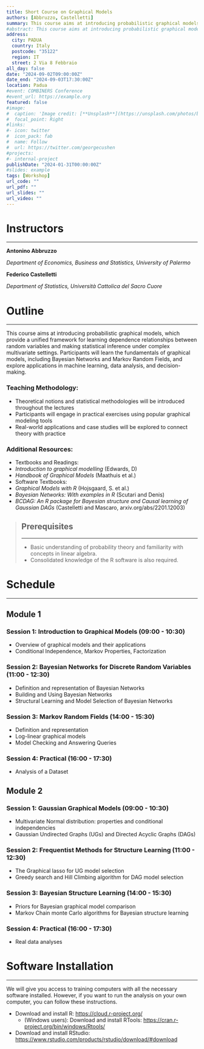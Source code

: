 ```yaml
---
title: Short Course on Graphical Models 
authors: [Abbruzzo, Castelletti]
summary: This course aims at introducing probabilistic graphical models, which provide a unified framework for learning dependence relationships between random variables and making statistical inference under complex multivariate settings. Participants will learn the fundamentals of graphical models, including Bayesian Networks and Markov Random Fields, and explore applications in machine learning, data analysis, and decision-making.
#abstract: This course aims at introducing probabilistic graphical models, which provide a unified framework for learning dependence relationships between random variables and making statistical inference under complex multivariate settings. Participants will learn the fundamentals of graphical models, including Bayesian Networks and Markov Random Fields, and explore applications in machine learning, data analysis, and decision-making.
address:
  city: PADUA
  country: Italy
  postcode: "35122"
  region: IT
  street: 2 Via 8 Febbraio
all_day: false
date: "2024-09-02T09:00:00Z"
date_end: "2024-09-03T17:30:00Z"
location: Padua
#event: COMBINERS Conference
#event_url: https://example.org
featured: false
#image:
#  caption: 'Image credit: [**Unsplash**](https://unsplash.com/photos/bzdhc5b3Bxs)'
#  focal_point: Right
#links:
#- icon: twitter
#  icon_pack: fab
#  name: Follow
#  url: https://twitter.com/georgecushen
#projects:
#- internal-project
publishDate: "2024-01-31T00:00:00Z"
#slides: example
tags: [Workshop]
url_code: ""
url_pdf: ""
url_slides: ""
url_video: ""
---
```


# Instructors
---

**Antonino Abbruzzo** 

*Department of Economics, Business and Statistics, University of Palermo*

**Federico Castelletti**

*Department of Statistics, Università Cattolica del Sacro Cuore*

# Outline
---
This course aims at introducing probabilistic graphical models, which provide a unified framework for learning dependence relationships between random variables and making statistical inference under complex multivariate settings. Participants will learn the fundamentals of graphical models, including Bayesian Networks and Markov Random Fields, and explore applications in machine learning, data analysis, and decision-making.
### Teaching Methodology:
-	Theoretical notions and statistical methodologies will be introduced throughout the lectures
-	Participants will engage in practical exercises using popular graphical modeling tools
-	Real-world applications and case studies will be explored to connect theory with practice
### Additional Resources:
-	Textbooks and Readings: 
  - *Introduction to graphical modelling* (Edwards, D)
  - *Handbook of Graphical Models* (Maathuis et al.)
-	Software Textbooks: 
  - *Graphical Models with R* (Hojsgaard, S. et al.)
  - *Bayesian Networks: With examples in R* (Scutari and Denis)
  - *BCDAG: An R package for Bayesian structure and Causal learning of Gaussian DAGs* (Castelletti and Mascaro, arxiv.org/abs/2201.12003)

> ## Prerequisites
> ---
> - Basic understanding of probability theory and familiarity with concepts in linear algebra.
> - Consolidated knowledge of the R software is also required. 

# Schedule
---
## Module 1
### Session 1: Introduction to Graphical Models (09:00 - 10:30)
- Overview of graphical models and their applications
- Conditional Independence, Markov Properties, Factorization

### Session 2: Bayesian Networks for Discrete Random Variables (11:00 - 12:30)
-	Definition and representation of Bayesian Networks
-	Building and Using Bayesian Networks
-	Structural Learning and Model Selection of Bayesian Networks

### Session 3: Markov Random Fields (14:00 - 15:30)
-	Definition and representation 
- Log-linear graphical models
- Model Checking and Answering Queries

### Session 4: Practical (16:00 - 17:30)
- Analysis of a Dataset

## Module 2
### Session 1: Gaussian Graphical Models (09:00 - 10:30)
- Multivariate Normal distribution: properties and conditional independencies
-	Gaussian Undirected Graphs (UGs) and Directed Acyclic Graphs (DAGs)

### Session 2: Frequentist Methods for Structure Learning (11:00 - 12:30)
-	The Graphical lasso for UG model selection
-	Greedy search and Hill Climbing algorithm for DAG model selection

### Session 3: Bayesian Structure Learning (14:00 - 15:30)
-	Priors for Bayesian graphical model comparison
-	Markov Chain monte Carlo algorithms for Bayesian structure learning

### Session 4: Practical (16:00 - 17:30)
- Real data analyses

# Software Installation
---
We will give you access to training computers with all the necessary software installed. However, if you want to run the analysis on your own computer, you can follow these instructions.

- Download and install R: https://cloud.r-project.org/
  - (Windows users): Download and install RTools: https://cran.r-project.org/bin/windows/Rtools/
- Download and install RStudio: https://www.rstudio.com/products/rstudio/download/#download
